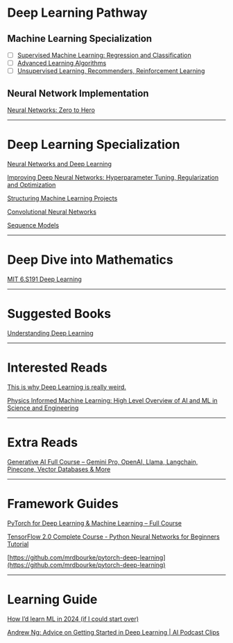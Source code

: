 # Deep Learning Pathway

## Machine Learning Specialization

- [ ] [Supervised Machine Learning: Regression and Classification](Supervised%20Machine%20Learning%20Regression%20and%20Classification.md)
- [ ] [Advanced Learning Algorithms](Advanced%20Learning%20Algorithms.md)
- [ ] [Unsupervised Learning, Recommenders, Reinforcement Learning](Unsupervised%20Learning,%20Recommenders,%20Reinforcement.md)

## Neural Network Implementation

[Neural Networks: Zero to Hero](Neural%20Networks%20Zero%20to%20Hero.md)

---

# Deep Learning Specialization

[Neural Networks and Deep Learning](Neural%20Networks%20and%20Deep%20Learning.md)

[Improving Deep Neural Networks: Hyperparameter Tuning, Regularization and Optimization](Improving%20Deep%20Neural%20Networks%20Hyperparameter%20Tuning,%20Regularization%20and%20Optimization.md)

[Structuring Machine Learning Projects](Structuring%20Machine%20Learning%20Projects.md)

[Convolutional Neural Networks](Convolutional%20Neural%20Networks.md)

[Sequence Models](Sequence%20Models.md)

---

# Deep Dive into Mathematics

[MIT 6.S191 Deep Learning](MIT%206%20S191%20Deep%20Learning.md)

---

# Suggested Books

[Understanding Deep Learning](https://udlbook.github.io/udlbook/)

---

# Interested Reads

[This is why Deep Learning is really weird.](https://youtu.be/sJXn4Cl4oww?si=rlk5iAdiSwedfj4D)

[Physics Informed Machine Learning: High Level Overview of AI and ML in Science and Engineering](https://youtu.be/JoFW2uSd3Uo?si=XJVXwfU9Dzep8V8p)

---

# Extra Reads

[Generative AI Full Course – Gemini Pro, OpenAI, Llama, Langchain, Pinecone, Vector Databases & More](https://youtu.be/mEsleV16qdo?si=daaDmutI3yLJwMBA)

---

# Framework Guides

[PyTorch for Deep Learning & Machine Learning – Full Course](https://youtu.be/V_xro1bcAuA?si=pmQtoZx2KZxNPeOq)

[TensorFlow 2.0 Complete Course - Python Neural Networks for Beginners Tutorial](https://youtu.be/tPYj3fFJGjk?si=XS2ujg5wG_YZMfcq)

[https://github.com/mrdbourke/pytorch-deep-learning](https://github.com/mrdbourke/pytorch-deep-learning)

---

# Learning Guide

[How I’d learn ML in 2024 (if I could start over)](https://youtu.be/gUmagAluXpk?si=CO1nBS56tcaIEX1-)

[Andrew Ng: Advice on Getting Started in Deep Learning | AI Podcast Clips](https://youtu.be/1k37OcjH7BM?si=Arrv71Zg-SoIEHzX)